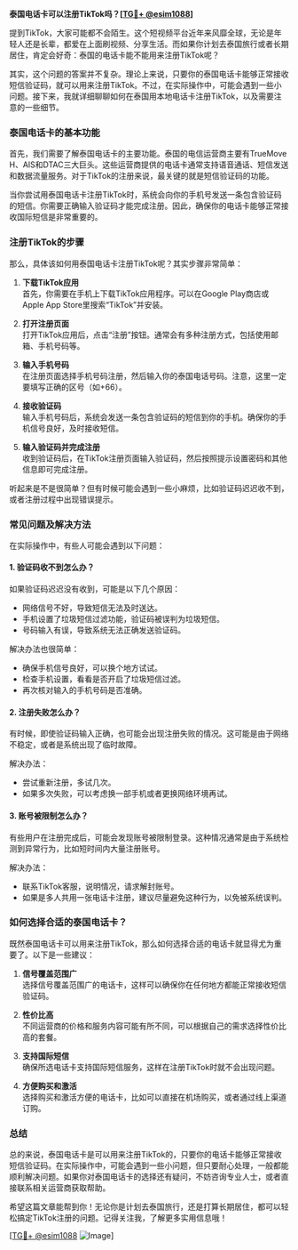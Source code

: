 **泰国电话卡可以注册TikTok吗？[[TG💪+ @esim1088](https://t.me/s/esim1088)]**

提到TikTok，大家可能都不会陌生。这个短视频平台近年来风靡全球，无论是年轻人还是长辈，都爱在上面刷视频、分享生活。而如果你计划去泰国旅行或者长期居住，肯定会好奇：泰国的电话卡能不能用来注册TikTok呢？

其实，这个问题的答案并不复杂。理论上来说，只要你的泰国电话卡能够正常接收短信验证码，就可以用来注册TikTok。不过，在实际操作中，可能会遇到一些小问题。接下来，我就详细聊聊如何在泰国用本地电话卡注册TikTok，以及需要注意的一些细节。

### 泰国电话卡的基本功能

首先，我们需要了解泰国电话卡的主要功能。泰国的电信运营商主要有TrueMove H、AIS和DTAC三大巨头。这些运营商提供的电话卡通常支持语音通话、短信发送和数据流量服务。对于TikTok的注册来说，最关键的就是短信验证码的功能。

当你尝试用泰国电话卡注册TikTok时，系统会向你的手机号发送一条包含验证码的短信。你需要正确输入验证码才能完成注册。因此，确保你的电话卡能够正常接收国际短信是非常重要的。

### 注册TikTok的步骤

那么，具体该如何用泰国电话卡注册TikTok呢？其实步骤非常简单：

1. **下载TikTok应用**  
   首先，你需要在手机上下载TikTok应用程序。可以在Google Play商店或Apple App Store里搜索“TikTok”并安装。

2. **打开注册页面**  
   打开TikTok应用后，点击“注册”按钮。通常会有多种注册方式，包括使用邮箱、手机号码等。

3. **输入手机号码**  
   在注册页面选择手机号码注册，然后输入你的泰国电话号码。注意，这里一定要填写正确的区号（如+66）。

4. **接收验证码**  
   输入手机号码后，系统会发送一条包含验证码的短信到你的手机。确保你的手机信号良好，及时接收短信。

5. **输入验证码并完成注册**  
   收到验证码后，在TikTok注册页面输入验证码，然后按照提示设置密码和其他信息即可完成注册。

听起来是不是很简单？但有时候可能会遇到一些小麻烦，比如验证码迟迟收不到，或者注册过程中出现错误提示。

### 常见问题及解决方法

在实际操作中，有些人可能会遇到以下问题：

#### 1. 验证码收不到怎么办？
如果验证码迟迟没有收到，可能是以下几个原因：
- 网络信号不好，导致短信无法及时送达。
- 手机设置了垃圾短信过滤功能，验证码被误判为垃圾短信。
- 号码输入有误，导致系统无法正确发送验证码。

解决办法也很简单：
- 确保手机信号良好，可以换个地方试试。
- 检查手机设置，看看是否开启了垃圾短信过滤。
- 再次核对输入的手机号码是否准确。

#### 2. 注册失败怎么办？
有时候，即使验证码输入正确，也可能会出现注册失败的情况。这可能是由于网络不稳定，或者是系统出现了临时故障。

解决办法：
- 尝试重新注册，多试几次。
- 如果多次失败，可以考虑换一部手机或者更换网络环境再试。

#### 3. 账号被限制怎么办？
有些用户在注册完成后，可能会发现账号被限制登录。这种情况通常是由于系统检测到异常行为，比如短时间内大量注册账号。

解决办法：
- 联系TikTok客服，说明情况，请求解封账号。
- 如果是多人共用一张电话卡注册，建议尽量避免这种行为，以免被系统误判。

### 如何选择合适的泰国电话卡？

既然泰国电话卡可以用来注册TikTok，那么如何选择合适的电话卡就显得尤为重要了。以下是一些建议：

1. **信号覆盖范围广**  
   选择信号覆盖范围广的电话卡，这样可以确保你在任何地方都能正常接收短信验证码。

2. **性价比高**  
   不同运营商的价格和服务内容可能有所不同，可以根据自己的需求选择性价比高的套餐。

3. **支持国际短信**  
   确保所选电话卡支持国际短信服务，这样在注册TikTok时就不会出现问题。

4. **方便购买和激活**  
   选择购买和激活方便的电话卡，比如可以直接在机场购买，或者通过线上渠道订购。

### 总结

总的来说，泰国电话卡是可以用来注册TikTok的，只要你的电话卡能够正常接收短信验证码。在实际操作中，可能会遇到一些小问题，但只要耐心处理，一般都能顺利解决问题。如果你对泰国电话卡的选择还有疑问，不妨咨询专业人士，或者直接联系相关运营商获取帮助。

希望这篇文章能帮到你！无论你是计划去泰国旅行，还是打算长期居住，都可以轻松搞定TikTok注册的问题。记得关注我，了解更多实用信息哦！

[[TG💪+ @esim1088](https://t.me/s/esim1088) ![Image](https://i.postimg.cc/4NQfJmqS/Snipaste-2025-05-13-00-14-12.png)]